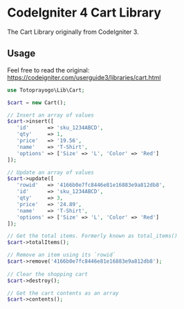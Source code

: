 # CodeIgniter 4 Cart Library

The Cart Library originally from CodeIgniter 3.

## Usage
Feel free to read the original: https://codeigniter.com/userguide3/libraries/cart.html 

 ```php
 use Totoprayogo\Lib\Cart;

 $cart = new Cart();
 
 // Insert an array of values
 $cart->insert([
    'id'      => 'sku_1234ABCD',
    'qty'     => 1,
    'price'   => '19.56',
    'name'    => 'T-Shirt',
    'options' => ['Size' => 'L', 'Color' => 'Red']
]);
 
 // Update an array of values
 $cart->update([
    'rowid'   => '4166b0e7fc8446e81e16883e9a812db8',
    'id'      => 'sku_1234ABCD',
    'qty'     => 3,
    'price'   => '24.89',
    'name'    => 'T-Shirt',
    'options' => ['Size' => 'L', 'Color' => 'Red']
]);

// Get the total items. Formerly known as total_items()
$cart->totalItems();

// Remove an item using its `rowid`
$cart->remove('4166b0e7fc8446e81e16883e9a812db8');
   
// Clear the shopping cart
$cart->destroy();

// Get the cart contents as an array
$cart->contents();
 ```
